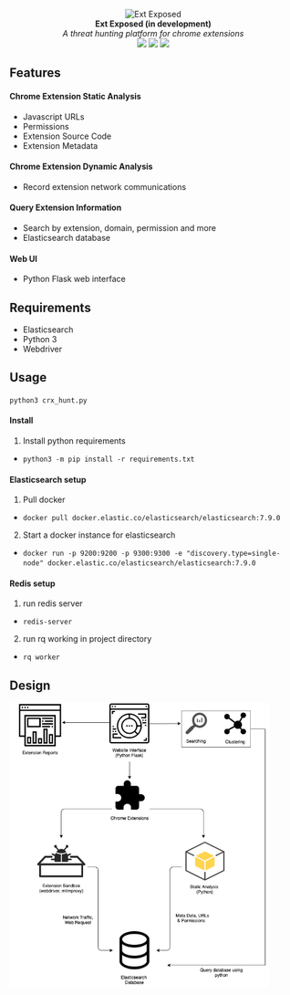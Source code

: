 <p align="center">
  <img alt="Ext Exposed" src="https://github.com/colincowie/Ext-Exposed/raw/master/static/logo.png" height="140" />
  <br>
  <b>Ext Exposed (in development)</b>
  <br>
  <i>A threat hunting platform for chrome extensions</i>
  <br>
    <img src="https://img.shields.io/badge/-Python%20Flask-orange"/>
  <img src="https://img.shields.io/github/last-commit/colincowie/Ext-Exposed"/> 
  <img src="https://img.shields.io/github/repo-size/colincowie/Ext-Exposed"/>

  
</p>

## Features
#### Chrome Extension Static Analysis
- Javascript URLs
- Permissions
- Extension Source Code
- Extension Metadata
#### Chrome Extension Dynamic Analysis
- Record extension network communications 
#### Query Extension Information
- Search by extension, domain, permission and more 
- Elasticsearch database
#### Web UI
- Python Flask web interface

## Requirements
- Elasticsearch
- Python 3
- Webdriver

## Usage
`python3 crx_hunt.py`

#### Install

1. Install python requirements
  - `python3 -m pip install -r requirements.txt`

#### Elasticsearch setup
1. Pull docker
  - `docker pull docker.elastic.co/elasticsearch/elasticsearch:7.9.0`
2. Start a docker instance for elasticsearch
  - `docker run -p 9200:9200 -p 9300:9300 -e "discovery.type=single-node" docker.elastic.co/elasticsearch/elasticsearch:7.9.0`

#### Redis setup
1. run redis server
  - `redis-server`
2. run rq working in project directory
  - `rq worker`

## Design
<img src="https://github.com/colincowie/CRX-Hunt/raw/master/diagram.png" height="500"/>
